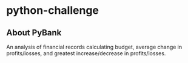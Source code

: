 # python-challenge

## About PyBank

An analysis of financial records calculating budget, average change in profits/losses, and greatest increase/decrease in profits/losses.
